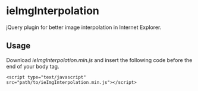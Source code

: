# ieImgInterpolation
jQuery plugin for better image interpolation in Internet Explorer.

## Usage
Download *ieImgInterpolation.min.js* and insert the following code before the end of your body tag.
```
<script type="text/javascript" src="path/to/ieImgInterpolation.min.js"></script>
```
